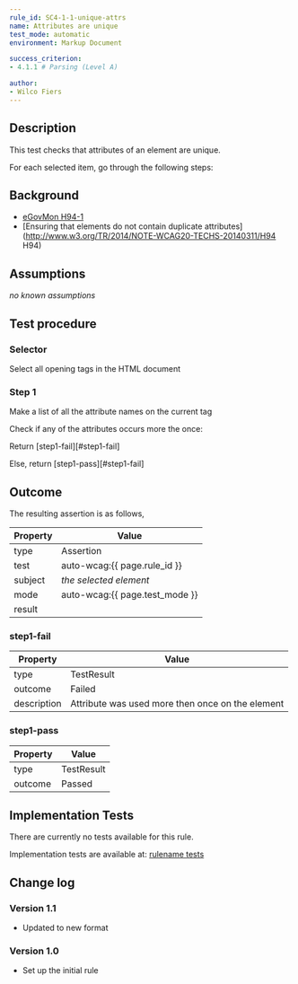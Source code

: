 ```yaml
---
rule_id: SC4-1-1-unique-attrs
name: Attributes are unique
test_mode: automatic
environment: Markup Document

success_criterion:
- 4.1.1 # Parsing (Level A)

author:
- Wilco Fiers
---
```


## Description

This test checks that attributes of an element are unique.

For each selected item, go through the following steps:

## Background

- [eGovMon H94-1](http://wiki.egovmon.no/wiki/SC4.1.1#ID:_H94-1)
- [Ensuring that elements do not contain duplicate attributes](http://www.w3.org/TR/2014/NOTE-WCAG20-TECHS-20140311/H94 H94)

## Assumptions

*no known assumptions*

## Test procedure

### Selector

Select all opening tags in the HTML document

### Step 1

Make a list of all the attribute names on the current tag

Check if any of the attributes occurs more the once:

Return [step1-fail][#step1-fail]

Else, return [step1-pass][#step1-fail]

## Outcome

The resulting assertion is as follows,

| Property | Value
|----------|----------
| type     | Assertion
| test     | auto-wcag:{{ page.rule_id }}
| subject  | *the selected element*
| mode     | auto-wcag:{{ page.test_mode }}
| result   | <One TestResult from below>

### step1-fail

| Property    | Value
|-------------|----------
| type        | TestResult
| outcome     | Failed
| description | Attribute <attribute-name> was used more then once on the element <pointer>

### step1-pass

| Property    | Value
|-------------|----------
| type        | TestResult
| outcome     | Passed

## Implementation Tests

There are currently no tests available for this rule.

Implementation tests are available at: [rulename tests](rule-id.test.md)

## Change log

### Version 1.1

- Updated to new format

### Version 1.0

- Set up the initial rule
